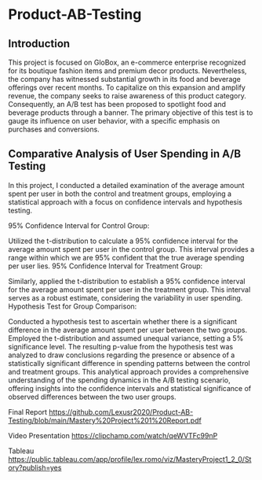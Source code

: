 # Product-AB-Testing


## Introduction

This project is focused on GloBox, an e-commerce enterprise recognized for its boutique fashion items and premium decor products. Nevertheless, the company has witnessed substantial growth in its food and beverage offerings over recent months. To capitalize on this expansion and amplify revenue, the company seeks to raise awareness of this product category. Consequently, an A/B test has been proposed to spotlight food and beverage products through a banner. The primary objective of this test is to gauge its influence on user behavior, with a specific emphasis on purchases and conversions.

## Comparative Analysis of User Spending in A/B Testing

In this project, I conducted a detailed examination of the average amount spent per user in both the control and treatment groups, employing a statistical approach with a focus on confidence intervals and hypothesis testing.

95% Confidence Interval for Control Group:

Utilized the t-distribution to calculate a 95% confidence interval for the average amount spent per user in the control group. This interval provides a range within which we are 95% confident that the true average spending per user lies.
95% Confidence Interval for Treatment Group:

Similarly, applied the t-distribution to establish a 95% confidence interval for the average amount spent per user in the treatment group. This interval serves as a robust estimate, considering the variability in user spending.
Hypothesis Test for Group Comparison:

Conducted a hypothesis test to ascertain whether there is a significant difference in the average amount spent per user between the two groups. Employed the t-distribution and assumed unequal variance, setting a 5% significance level.
The resulting p-value from the hypothesis test was analyzed to draw conclusions regarding the presence or absence of a statistically significant difference in spending patterns between the control and treatment groups.
This analytical approach provides a comprehensive understanding of the spending dynamics in the A/B testing scenario, offering insights into the confidence intervals and statistical significance of observed differences between the two user groups.



Final Report
https://github.com/Lexusr2020/Product-AB-Testing/blob/main/Mastery%20Project%201%20Report.pdf

Video Presentation
https://clipchamp.com/watch/qeWVTFc99nP

Tableau
https://public.tableau.com/app/profile/lex.romo/viz/MasteryProject1_2_0/Story?publish=yes
